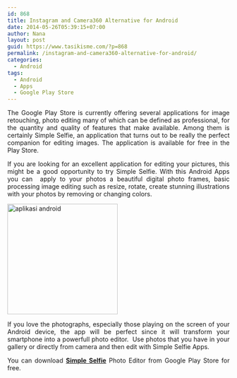 ```yaml
---
id: 868
title: Instagram and Camera360 Alternative for Android
date: 2014-05-26T05:39:15+07:00
author: Nana
layout: post
guid: https://www.tasikisme.com/?p=868
permalink: /instagram-and-camera360-alternative-for-android/
categories:
  - Android
tags:
  - Android
  - Apps
  - Google Play Store
---
```

<p style="text-align: justify;">
  The Google Play Store is currently offering several applications for image retouching, photo editing many of which can be defined as professional, for the quantity and quality of features that make available. Among them is certainly Simple Selfie, an application that turns out to be really the perfect companion for editing images. The application is available for free in the Play Store.
</p>

<p style="text-align: justify;">
  If you are looking for an excellent application for editing your pictures, this might be a good opportunity to try Simple Selfie. With this Android Apps you can  apply to your photos a beautiful digital photo frames, basic processing image editing such as resize, rotate, create stunning illustrations with your photos by removing or changing colors.
</p>

<p style="text-align: justify;">
  <img loading="lazy" class="aligncenter" src="https://3.bp.blogspot.com/-OK3GuYte9h0/U4LTMJh1ciI/AAAAAAAADI0/jgRnXGakm4U/s1600/simpleselfie_250px.png" alt="aplikasi android" width="250" height="250" />
</p>

<p style="text-align: justify;">
  If you love the photographs, especially those playing on the screen of your Android device, the app will be perfect since it will transform your smartphone into a powerfull photo editor.  Use photos that you have in your gallery or directly from camera and then edit with Simple Selfie Apps.<!--more-->
</p>

<p style="text-align: justify;">
  You can download <a href="https://play.google.com/store/apps/details?id=com.nana.simpleselfie"><strong>Simple Selfie</strong></a> Photo Editor from Google Play Store for free.
</p>